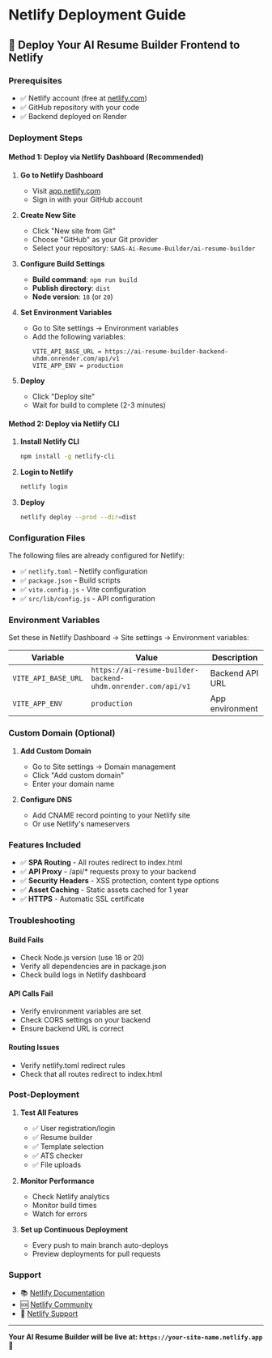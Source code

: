 # Netlify Deployment Guide

## 🚀 Deploy Your AI Resume Builder Frontend to Netlify

### Prerequisites
- ✅ Netlify account (free at [netlify.com](https://netlify.com))
- ✅ GitHub repository with your code
- ✅ Backend deployed on Render

### Deployment Steps

#### Method 1: Deploy via Netlify Dashboard (Recommended)

1. **Go to Netlify Dashboard**
   - Visit [app.netlify.com](https://app.netlify.com)
   - Sign in with your GitHub account

2. **Create New Site**
   - Click "New site from Git"
   - Choose "GitHub" as your Git provider
   - Select your repository: `SAAS-Ai-Resume-Builder/ai-resume-builder`

3. **Configure Build Settings**
   - **Build command**: `npm run build`
   - **Publish directory**: `dist`
   - **Node version**: `18` (or `20`)

4. **Set Environment Variables**
   - Go to Site settings → Environment variables
   - Add the following variables:
     ```
     VITE_API_BASE_URL = https://ai-resume-builder-backend-uhdm.onrender.com/api/v1
     VITE_APP_ENV = production
     ```

5. **Deploy**
   - Click "Deploy site"
   - Wait for build to complete (2-3 minutes)

#### Method 2: Deploy via Netlify CLI

1. **Install Netlify CLI**
   ```bash
   npm install -g netlify-cli
   ```

2. **Login to Netlify**
   ```bash
   netlify login
   ```

3. **Deploy**
   ```bash
   netlify deploy --prod --dir=dist
   ```

### Configuration Files

The following files are already configured for Netlify:

- ✅ `netlify.toml` - Netlify configuration
- ✅ `package.json` - Build scripts
- ✅ `vite.config.js` - Vite configuration
- ✅ `src/lib/config.js` - API configuration

### Environment Variables

Set these in Netlify Dashboard → Site settings → Environment variables:

| Variable | Value | Description |
|----------|-------|-------------|
| `VITE_API_BASE_URL` | `https://ai-resume-builder-backend-uhdm.onrender.com/api/v1` | Backend API URL |
| `VITE_APP_ENV` | `production` | App environment |

### Custom Domain (Optional)

1. **Add Custom Domain**
   - Go to Site settings → Domain management
   - Click "Add custom domain"
   - Enter your domain name

2. **Configure DNS**
   - Add CNAME record pointing to your Netlify site
   - Or use Netlify's nameservers

### Features Included

- ✅ **SPA Routing** - All routes redirect to index.html
- ✅ **API Proxy** - /api/* requests proxy to your backend
- ✅ **Security Headers** - XSS protection, content type options
- ✅ **Asset Caching** - Static assets cached for 1 year
- ✅ **HTTPS** - Automatic SSL certificate

### Troubleshooting

#### Build Fails
- Check Node.js version (use 18 or 20)
- Verify all dependencies are in package.json
- Check build logs in Netlify dashboard

#### API Calls Fail
- Verify environment variables are set
- Check CORS settings on your backend
- Ensure backend URL is correct

#### Routing Issues
- Verify netlify.toml redirect rules
- Check that all routes redirect to index.html

### Post-Deployment

1. **Test All Features**
   - ✅ User registration/login
   - ✅ Resume builder
   - ✅ Template selection
   - ✅ ATS checker
   - ✅ File uploads

2. **Monitor Performance**
   - Check Netlify analytics
   - Monitor build times
   - Watch for errors

3. **Set up Continuous Deployment**
   - Every push to main branch auto-deploys
   - Preview deployments for pull requests

### Support

- 📚 [Netlify Documentation](https://docs.netlify.com/)
- 🆘 [Netlify Community](https://community.netlify.com/)
- 💬 [Netlify Support](https://www.netlify.com/support/)

---

**Your AI Resume Builder will be live at: `https://your-site-name.netlify.app`** 🎉
